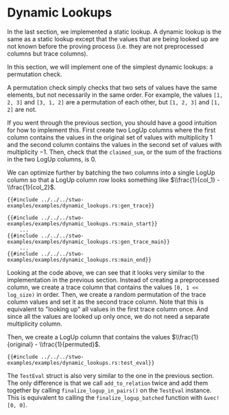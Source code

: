 # Dynamic Lookups

In the last section, we implemented a static lookup. A dynamic lookup is the same as a static lookup except that the values that are being looked up are not known before the proving process (i.e. they are not preprocessed columns but trace columns).

In this section, we will implement one of the simplest dynamic lookups: a permutation check.

A permutation check simply checks that two sets of values have the same elements, but not necessarily in the same order. For example, the values `[1, 2, 3]` and `[3, 1, 2]` are a permutation of each other, but `[1, 2, 3]` and `[1, 2]` are not.

If you went through the previous section, you should have a good intuition for how to implement this. First create two LogUp columns where the first column contains the values in the original set of values with multiplicity $1$ and the second column contains the values in the second set of values with multiplicity $-1$. Then, check that the `claimed_sum`, or the sum of the fractions in the two LogUp columns, is $0$.

We can optimize further by batching the two columns into a single LogUp column so that a LogUp column row looks something like $\\frac{1}{col_1} - \\frac{1}{col_2}$.

```rust,ignore
{{#include ../../../stwo-examples/examples/dynamic_lookups.rs:gen_trace}}

{{#include ../../../stwo-examples/examples/dynamic_lookups.rs:main_start}}
    ...
{{#include ../../../stwo-examples/examples/dynamic_lookups.rs:gen_trace_main}}
    ...
{{#include ../../../stwo-examples/examples/dynamic_lookups.rs:main_end}}
```

Looking at the code above, we can see that it looks very similar to the implementation in the previous section. Instead of creating a preprocessed column, we create a trace column that contains the values `[0, 1 << log_size)` in order. Then, we create a random permutation of the trace column values and set it as the second trace column. Note that this is equivalent to "looking up" all values in the first trace column once. And since all the values are looked up only once, we do not need a separate multiplicity column.

Then, we create a LogUp column that contains the values $\\frac{1}{original} - \\frac{1}{permuted}$.

```rust,ignore
{{#include ../../../stwo-examples/examples/dynamic_lookups.rs:test_eval}}
```

The `TestEval` struct is also very similar to the one in the previous section. The only difference is that we call `add_to_relation` twice and add them together by calling `finalize_logup_in_pairs()` on the `TestEval` instance. This is equivalent to calling the `finalize_logup_batched` function with `&vec![0, 0]`.
